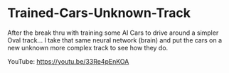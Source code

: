 # Trained-Cars-Unknown-Track
After the break thru with training some AI Cars to drive around a simpler Oval track... I take that same neural network (brain) and put the cars on a new unknown more complex track to see how they do. 

YouTube:  https://youtu.be/33Re4pEnKOA
